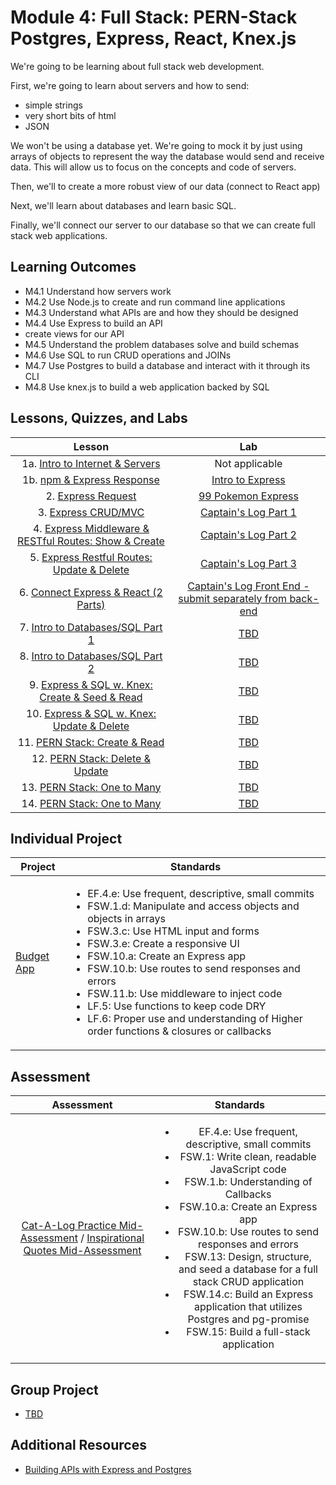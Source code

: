 # Module 4: Full Stack: PERN-Stack Postgres, Express, React, Knex.js

We're going to be learning about full stack web development.

First, we're going to learn about servers and how to send:

- simple strings
- very short bits of html
- JSON

We won't be using a database yet. We're going to mock it by just using arrays of objects to represent the way the database would send and receive data. This will allow us to focus on the concepts and code of servers.

Then, we'll to create a more robust view of our data (connect to React app)

Next, we'll learn about databases and learn basic SQL.

Finally, we'll connect our server to our database so that we can create full stack web applications.

## Learning Outcomes

- M4.1 Understand how servers work
- M4.2 Use Node.js to create and run command line applications
- M4.3 Understand what APIs are and how they should be designed
- M4.4 Use Express to build an API
- create views for our API
- M4.5 Understand the problem databases solve and build schemas
- M4.6 Use SQL to run CRUD operations and JOINs
- M4.7 Use Postgres to build a database and interact with it through its CLI
- M4.8 Use knex.js to build a web application backed by SQL

## Lessons, Quizzes, and Labs

|                                            Lesson                                             |                                                      Lab                                                       |
| :-------------------------------------------------------------------------------------------: | :------------------------------------------------------------------------------------------------------------: |
|         1a. [Intro to Internet & Servers](./intro-to-internet-and-servers/README.md)          |                                                 Not applicable                                                 |
|              1b. [npm & Express Response](./intro-to-express-response/README.md)              |                      [Intro to Express](https://github.com/joinpursuit/intro-to-express)                       |
|                  2. [Express Request](./intro-to-express-request/README.md)                   |                    [99 Pokemon Express](https://github.com/joinpursuit/99-pokemon-express)                     |
|                3. [Express CRUD/MVC](./express-rest-crud-mvc-index/README.md)                 |                      [Captain's Log Part 1](https://github.com/joinpursuit/captains-log)                       |
| 4. [Express Middleware & RESTful Routes: Show & Create](./express-rest-show-create/README.md) |                   [Captain's Log Part 2](https://github.com/joinpursuit/captains-log#part-2)                   |
|     5. [Express Restful Routes: Update & Delete](./express-rest-delete-update/README.md)      |                   [Captain's Log Part 3](https://github.com/joinpursuit/captains-log#part-3)                   |
|           6. [Connect Express & React (2 Parts)](./express-connect-react/README.md)           | [Captain's Log Front End - submit separately from back-end](https://github.com/joinpursuit/captains-log-react) |
|              7. [Intro to Databases/SQL Part 1](./intro-to-sql-part-1/README.md)              |                                     [TBD](https://github.com/joinpursuit/)                                     |
|              8. [Intro to Databases/SQL Part 2](./intro-to-sql-part-2/README.md)              |                                     [TBD](https://github.com/joinpursuit/)                                     |
|     9. [Express & SQL w. Knex: Create & Seed & Read](./express-sql-create-read/README.md)     |                                     [TBD](https://github.com/joinpursuit/)                                     |
|      10. [Express & SQL w. Knex: Update & Delete](./express-sql-delete-update/README.md)      |                                     [TBD](https://github.com/joinpursuit/)                                     |
|                 11. [PERN Stack: Create & Read](./pern-create-read/README.md)                 |                                     [TBD](https://github.com/joinpursuit/)                                     |
|               12. [PERN Stack: Delete & Update](./pern-update-delete/README.md)               |                                     [TBD](https://github.com/joinpursuit/)                                     |
|                13. [PERN Stack: One to Many](./pern-one-to-many-c-r/README.md)                |                                     [TBD](https://github.com/joinpursuit/)                                     |
|                14. [PERN Stack: One to Many](./pern-one-to-many-d-u/README.md)                |                                     [TBD](https://github.com/joinpursuit/)                                     |

## Individual Project

| Project                                                                   | Standards                                                                                                                                                                                                                                                                                                                                                                                                                                                                                                             |
| ------------------------------------------------------------------------- | --------------------------------------------------------------------------------------------------------------------------------------------------------------------------------------------------------------------------------------------------------------------------------------------------------------------------------------------------------------------------------------------------------------------------------------------------------------------------------------------------------------------- |
| [Budget App](https://github.com/joinpursuit/budgeting-app-project-prompt) | <ul><li>EF.4.e: Use frequent, descriptive, small commits</li><li>FSW.1.d: Manipulate and access objects and objects in arrays</li><li>FSW.3.c: Use HTML input and forms</li><li>FSW.3.e: Create a responsive UI</li><li>FSW.10.a: Create an Express app</li><li>FSW.10.b: Use routes to send responses and errors</li><li>FSW.11.b: Use middleware to inject code</li><li>LF.5: Use functions to keep code DRY</li><li>LF.6: Proper use and understanding of Higher order functions & closures or callbacks</li></ul> |

## Assessment

|                                                               Assessment                                                                |                                                                                                                                                                                                                                             Standards                                                                                                                                                                                                                                              |
| :-------------------------------------------------------------------------------------------------------------------------------------: | :------------------------------------------------------------------------------------------------------------------------------------------------------------------------------------------------------------------------------------------------------------------------------------------------------------------------------------------------------------------------------------------------------------------------------------------------------------------------------------------------: |
| [Cat-A-Log Practice Mid-Assessment](https://canvas.instructure.com/courses/1605748/assignments/) / [Inspirational Quotes Mid-Assessment](https://github.com/joinpursuit/express-quotes-api-assessment/blob/main/README.md) | <ul><li>EF.4.e: Use frequent, descriptive, small commits</li><li>FSW.1: Write clean, readable JavaScript code</li><li>FSW.1.b: Understanding of Callbacks</li><li>FSW.10.a: Create an Express app</li><li>FSW.10.b: Use routes to send responses and errors</li><li>FSW.13: Design, structure, and seed a database for a full stack CRUD application</li><li>FSW.14.c: Build an Express application that utilizes Postgres and pg-promise</li><li>FSW.15: Build a full-stack application</li></ul> |

## Group Project

- [TBD](https://github.com/joinpursuit/)

## Additional Resources

- [Building APIs with Express and Postgres](../node/building_apis_with_express_and_postgres/README.md)
